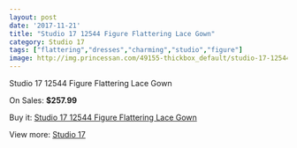 ```yaml
---
layout: post
date: '2017-11-21'
title: "Studio 17 12544 Figure Flattering Lace Gown"
category: Studio 17
tags: ["flattering","dresses","charming","studio","figure"]
image: http://img.princessan.com/49155-thickbox_default/studio-17-12544-figure-flattering-lace-gown.jpg
---
```

Studio 17 12544 Figure Flattering Lace Gown

On Sales: **$257.99**
<a href="https://www.princessan.com/en/studio-17/22212-studio-17-12544-figure-flattering-lace-gown.html"><amp-img layout="responsive" width="600" height="600" src="//img.princessan.com/49155-thickbox_default/studio-17-12544-figure-flattering-lace-gown.jpg" alt="Studio 17 12544 Figure Flattering Lace Gown 0" /></a>
<a href="https://www.princessan.com/en/studio-17/22212-studio-17-12544-figure-flattering-lace-gown.html"><amp-img layout="responsive" width="600" height="600" src="//img.princessan.com/49156-thickbox_default/studio-17-12544-figure-flattering-lace-gown.jpg" alt="Studio 17 12544 Figure Flattering Lace Gown 1" /></a>

Buy it: [Studio 17 12544 Figure Flattering Lace Gown](https://www.princessan.com/en/studio-17/22212-studio-17-12544-figure-flattering-lace-gown.html "Studio 17 12544 Figure Flattering Lace Gown")

View more: [Studio 17](https://www.princessan.com/en/62-studio-17 "Studio 17")
